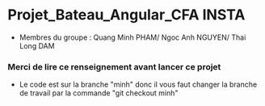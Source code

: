 # Projet_Bateau_Angular_CFA INSTA

- Membres du groupe : Quang Minh PHAM/
Ngoc Anh NGUYEN/ Thai Long DAM

### Merci de lire ce renseignement avant lancer ce projet 

- Le code est sur la branche "minh" donc il vous faut changer la branche de travail par la commande "git checkout minh"
